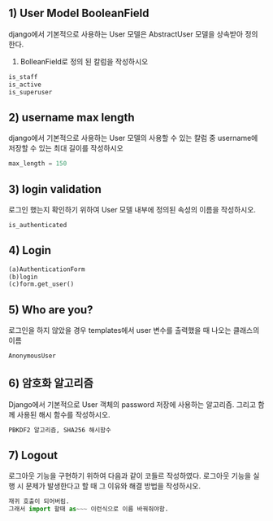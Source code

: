 ## 1) User Model BooleanField

django에서 기본적으로 사용하는 User 모델은 AbstractUser 모델을 상속받아 정의한다.



1) BolleanField로 정의 된 칼럼을 작성하시오

```python
is_staff
is_active
is_superuser
```

## 2) username max length

django에서 기본적으로 사용하는 User 모델의 사용할 수 있는 칼럼 중 username에 저장할 수 있는 최대 길이를 작성하시오

```python
max_length = 150
```

## 3) login validation

로그인 했는지 확인하기 위하여 User 모델 내부에 정의된 속성의 이름을 작성하시오.

```python
is_authenticated
```

## 4) Login

```python
(a)AuthenticationForm
(b)login
(c)form.get_user()
```

## 5) Who are you?

로그인을 하지 않았을 경우 templates에서 user 변수를 출력했을 때 나오는 클래스의 이름

```python
AnonymousUser
```

## 6) 암호화 알고리즘

Django에서 기본적으로 User 객체의 password 저장에 사용하는 알고리즘. 그리고 함께 사용된 해시 함수를 작성하시오.

```python
PBKDF2 알고리즘, SHA256 해시함수
```

## 7) Logout

로그아웃 기능을 구현하기 위하여 다음과 같이 코들르 작성하였다. 로그아웃 기능을 실행 시 문제가 발생한다고 할 때 그 이유와 해결 방법을 작성하시오.

```python
재귀 호출이 되어버림.
그래서 import 할때 as~~~ 이런식으로 이름 바꿔줘야함.
```

